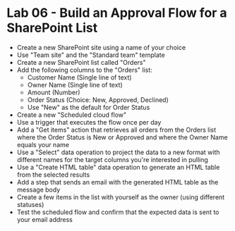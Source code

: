 # Lab 06 - Build an Approval Flow for a SharePoint List

- Create a new SharePoint site using a name of your choice
- Use "Team site" and the "Standard team" template
- Create a new SharePoint list called "Orders"
- Add the following columns to the "Orders" list:
  - Customer Name (Single line of text)
  - Owner Name (Single line of text)
  - Amount (Number)
  - Order Status (Choice: New, Approved, Declined)
  - Use "New" as the default for Order Status
- Create a new "Scheduled cloud flow"
- Use a trigger that executes the flow once per day
- Add a "Get items" action that retrieves all orders from the Orders list where the Order Status is New or Approved and where the Owner Name equals your name
- Use a "Select" data operation to project the data to a new format with different names for the target columns you're interested in pulling
- Use a "Create HTML table" data operation to generate an HTML table from the selected results
- Add a step that sends an email with the generated HTML table as the message body
- Create a few items in the list with yourself as the owner (using different statuses)
- Test the scheduled flow and confirm that the expected data is sent to your email address
